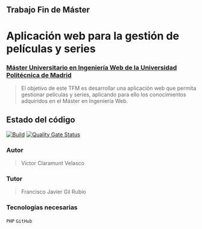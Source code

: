 ## Trabajo Fin de Máster
# Aplicación web para la gestión de películas y series
### [Máster Universitario en Ingeniería Web de la Universidad Politécnica de Madrid](http://miw.etsisi.upm.es)

> El objetivo de este TFM es desarrollar una aplicación web que permita gestionar películas y series, aplicando para ello los conocimientos adquiridos en el Máster en Ingeniería Web.

## Estado del código
[![Build](https://github.com/victrcv/filmotek/actions/workflows/build.yml/badge.svg)](https://github.com/victrcv/filmotek/actions/workflows/build.yml)
[![Quality Gate Status](https://sonarcloud.io/api/project_badges/measure?project=VictrCV_filmotek&metric=alert_status)](https://sonarcloud.io/summary/new_code?id=VictrCV_filmotek)

### Autor
> Víctor Claramunt Velasco

### Tutor
> Francisco Javier Gil Rubio

### Tecnologías necesarias
`PHP` `GitHub`